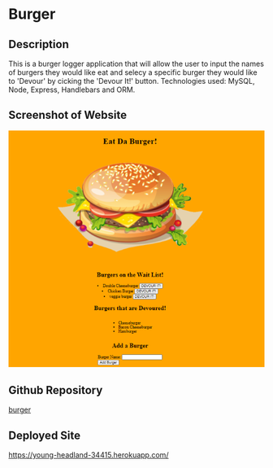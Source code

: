 # Burger

##  Description
This is a burger logger application that will allow the user to input the names of burgers they would like eat and selecy a specific burger they would like to 'Devour' by cicking the 'Devour It!' button.  Technologies used: MySQL, Node, Express, Handlebars and ORM.

## Screenshot of Website  
![Screenshot of deployed site](public/assets/img/screenshot.png)

## Github Repository
[burger](https://github.com/sford4186/burger)

## Deployed Site
https://young-headland-34415.herokuapp.com/

